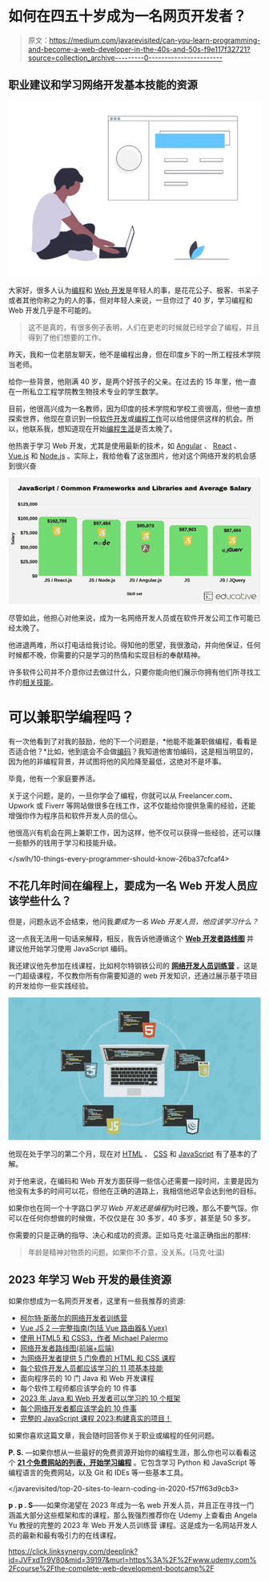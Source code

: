 # 如何在四五十岁成为一名网页开发者？

> 原文：<https://medium.com/javarevisited/can-you-learn-programming-and-become-a-web-developer-in-the-40s-and-50s-f9e117f32721?source=collection_archive---------0----------------------->

## 职业建议和学习网络开发基本技能的资源

[![](img/bdd30fb09a30592504cedc3602f5683a.png)](https://click.linksynergy.com/deeplink?id=JVFxdTr9V80&mid=39197&murl=https%3A%2F%2Fwww.udemy.com%2Fcourse%2Fthe-complete-web-development-bootcamp%2F)

大家好，很多人认为[编程](/javarevisited/top-10-pluralsight-courses-to-learn-programming-and-software-development-during-covid-19-stay-at-30b7d8a4f88f)和 [Web 开发](/hackernoon/the-2019-web-developer-roadmap-ab89ac3c380e)是年轻人的事，是花花公子、极客、书呆子或者其他你称之为的人的事，但对年轻人来说，一旦你过了 40 岁，学习编程和 Web 开发几乎是不可能的。

> 这不是真的，有很多例子表明，人们在更老的时候就已经学会了编程，并且得到了他们想要的工作。

昨天，我和一位老朋友聊天，他不是编程出身，但在印度乡下的一所工程技术学院当老师。

给你一些背景，他刚满 40 岁，是两个好孩子的父亲。在过去的 15 年里，他一直在一所私立工程学院教生物技术专业的学生数学。

目前，他很高兴成为一名教师，因为印度的技术学院和学校工资很高，但他一直想探索世界，他现在意识到一份[软件开发](/javarevisited/top-10-programming-languages-you-can-learn-for-jobs-and-career-in-technology-491e611c22bc)或[编程工作](/javarevisited/top-10-technology-jobs-for-programmers-and-it-professionals-c10784090031)可以给他提供这样的机会。所以，他联系我，想知道现在开始[编程生涯](/javarevisited/these-are-the-highest-paying-tech-jobs-programmers-can-aim-to-increase-their-pay-c59e1eeb6904)是否太晚了。

他热衷于学习 Web 开发，尤其是使用最新的技术，如 [Angular](https://hackernoon.com/top-10-angular-courses-tutorials-and-books-for-web-developers-e8a8e2c490c2) 、 [React](https://hackernoon.com/the-2018-react-js-roadmap-4d0a43814c02) 、 [Vue.js](https://javarevisited.blogspot.com/2019/08/top-5-online-courses-to-learn-vue.js-best.html) 和 [Node.js](http://javarevisited.blogspot.sg/2018/01/top-5-nodejs-and-express-js-online-courses-for-web-developers.html) 。实际上，我给他看了这张图片，他对这个网络开发的机会感到很兴奋

[![](img/862b30623dfc608bbbca0e6d4baf8160.png)](https://medium.com/javarevisited/10-of-the-most-popular-javascript-frameworks-libraries-for-web-development-in-2019-a2c8cea68094)

尽管如此，他担心对他来说，成为一名网络开发人员或在软件开发公司工作可能已经太晚了。

他进退两难，所以打电话给我讨论。得知他的愿望，我很激动，并向他保证，任何时候都不晚，你需要的只是学习的热情和实现目标的奉献精神。

许多软件公司并不介意你过去做过什么，只要你能向他们展示你拥有他们所寻找工作的[相关技能](https://javarevisited.blogspot.com/2020/01/10-things-web-developers-should-learn.html)。

# 可以兼职学编程吗？

有一次他看到了对我的鼓励，他的下一个问题是，*他能不能兼职做编程，看看是否适合他？*比如，他到底会不会做[编码](https://javarevisited.blogspot.com/2019/03/top-5-online-courses-to-learn-to-code.html)？我知道他害怕编码，这是相当明显的，因为他的非编程背景，并试图将他的风险降至最低，这绝对不是坏事。

毕竟，他有一个家庭要养活。

关于这个问题，是的，一旦你学会了编程，你就可以从 Freelancer.com、Upwork 或 Fiverr 等网站做很多在线工作，这不仅能给你提供急需的经验，还能增强你作为程序员和软件开发人员的信心。

他很高兴有机会在网上兼职工作，因为这样，他不仅可以获得一些经验，还可以赚一些额外的钱用于学习和技能升级。

</swlh/10-things-every-programmer-should-know-26ba37cfcaf4>  

## 不花几年时间在编程上，要成为一名 Web 开发人员应该学些什么？

但是，问题永远不会结束，他问我*要成为一名 Web 开发人员，他应该学习什么？*

这一点我无法用一句话来解释，相反，我告诉他遵循这个 [**Web 开发者路线图**](https://hackernoon.com/the-2019-web-developer-roadmap-ab89ac3c380e) 并建议他开始学习使用 JavaScript 编码。

我还建议他先参加在线课程，比如柯尔特钢铁公司的 [**网络开发人员训练营**](https://click.linksynergy.com/deeplink?id=JVFxdTr9V80&mid=39197&murl=https%3A%2F%2Fwww.udemy.com%2Fthe-web-developer-bootcamp%2F) 。这是一门超级课程，不仅教你所有你需要知道的 web 开发知识，还通过展示基于项目的开发给你一些实践经验。

[![](img/a429df8e03ca2baa2b913915db42eb60.png)](https://click.linksynergy.com/deeplink?id=JVFxdTr9V80&mid=39197&murl=https%3A%2F%2Fwww.udemy.com%2Fthe-web-developer-bootcamp%2F)

他现在处于学习的第二个月，现在对 [HTML](https://javarevisited.blogspot.com/2019/05/top-5-html-5-and-css-3-courses-for-web-developers.html) 、 [CSS](/javarevisited/5-free-html-and-css-courses-to-learn-front-end-web-development-online-8b04517c6ecb) 和 [JavaScript](/javarevisited/my-favorite-free-tutorials-and-courses-to-learn-javascript-8f4d0a71faf2) 有了基本的了解。

对于他来说，在编码和 Web 开发方面获得一些信心还需要一段时间，主要是因为他没有太多的时间可以花，但他在正确的道路上，我相信他迟早会达到他的目标。

如果你也在同一个十字路口*学习 Web 开发还是编程*为时已晚，那么不要气馁。你可以在任何你想做的时候做，不仅仅是在 30 多岁，40 多岁，甚至是 50 多岁。

你需要的只是正确的指导、决心和成功的资源。正如马克·吐温正确指出的那样:

> 年龄是精神对物质的问题。如果你不介意，没关系。(马克·吐温)

## 2023 年学习 Web 开发的最佳资源

如果你想成为一名网页开发者，这里有一些我推荐的资源:

*   [柯尔特·斯蒂尔的网络开发者训练营](https://click.linksynergy.com/deeplink?id=JVFxdTr9V80&mid=39197&murl=https%3A%2F%2Fwww.udemy.com%2Fthe-web-developer-bootcamp%2F)
*   [Vue JS 2 —完整指南(包括 Vue 路由器& Vuex)](https://click.linksynergy.com/deeplink?id=JVFxdTr9V80&mid=39197&murl=https%3A%2F%2Fwww.udemy.com%2Fvuejs-2-the-complete-guide%2F)
*   [使用 HTML5 和 CSS3，作者 Michael Palermo](http://pluralsight.pxf.io/c/1193463/424552/7490?u=https%3A%2F%2Fwww.pluralsight.com%2Fcourses%2Fhtml5css3-upgrade)
*   [网络开发者路线图(前端+后端)](https://dev.to/javinpaul/the-2019-web-development-frontend-backend-roadmap-4le2)
*   [为网络开发者提供 5 门免费的 HTML 和 CSS 课程](http://www.java67.com/2018/02/5-free-html-and-css-courses-to-learn-web-development.html)
*   [每个软件开发人员都应该学习的 11 项基本技能](https://dev.to/javinpaul/11-essential-skills-software-developers-should-learn-in-2020-1bio)
*   面向程序员的 10 门 Java 和 Web 开发课程
*   每个软件工程师都应该学会的 10 件事
*   [2023 年 Java 和 Web 开发者可以学习的 10 个框架](https://dev.to/javinpaul/10-frameworks-java-and-web-developers-can-learn-in-2019-17ke)
*   [每个网络开发者都应该学会的 10 件事](https://javarevisited.blogspot.com/2020/01/10-things-web-developers-should-learn.html)
*   [完整的 JavaScript 课程 2023:构建真实的项目！](https://click.linksynergy.com/deeplink?id=JVFxdTr9V80&mid=39197&murl=https%3A%2F%2Fwww.udemy.com%2Fthe-complete-javascript-course%2F)

如果你喜欢这篇文章，我会随时回答你关于职业或编程的任何问题。

**P. S.** —如果你想从一些最好的免费资源开始你的编程生涯，那么你也可以看看这个 [**21 个免费网站的列表，开始学习编程**](https://hackernoon.com/21-websites-to-learn-programming-for-free-5101c1ddf0c) 。它包含学习 Python 和 JavaScript 等编程语言的免费网站，以及 Git 和 IDEs 等一些基本工具。

</javarevisited/top-20-sites-to-learn-coding-in-2020-f57ff63d9cb3>  

**p . p . S**——如果你渴望在 2023 年成为一名 web 开发人员，并且正在寻找一门涵盖大部分这些框架和库的课程，那么我强烈推荐你在 Udemy 上查看由 Angela Yu 教授的完整的 2023 年 Web 开发人员训练营 课程。这是成为一名网站开发人员的最新和最有吸引力的在线课程。

<https://click.linksynergy.com/deeplink?id=JVFxdTr9V80&mid=39197&murl=https%3A%2F%2Fwww.udemy.com%2Fcourse%2Fthe-complete-web-development-bootcamp%2F> 